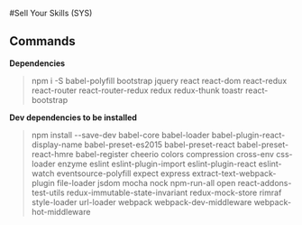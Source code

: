 #Sell Your Skills (SYS)


## Commands

**Dependencies**
> npm i -S babel-polyfill bootstrap jquery react react-dom react-redux react-router react-router-redux redux redux-thunk toastr react-bootstrap

**Dev dependencies to be installed**

> npm install --save-dev babel-core babel-loader babel-plugin-react-display-name babel-preset-es2015 babel-preset-react babel-preset-react-hmre babel-register cheerio colors compression cross-env css-loader enzyme eslint eslint-plugin-import eslint-plugin-react eslint-watch eventsource-polyfill expect express extract-text-webpack-plugin file-loader jsdom mocha nock npm-run-all open react-addons-test-utils redux-immutable-state-invariant redux-mock-store rimraf style-loader url-loader webpack webpack-dev-middleware webpack-hot-middleware 
